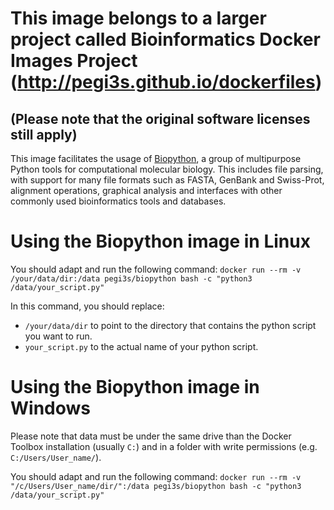# This image belongs to a larger project called Bioinformatics Docker Images Project (http://pegi3s.github.io/dockerfiles)
## (Please note that the original software licenses still apply)

This image facilitates the usage of [Biopython](https://biopython.org/), a group of multipurpose Python tools for computational molecular biology. This includes file parsing, with support for many file formats such as FASTA, GenBank and Swiss-Prot, alignment operations, graphical analysis and interfaces with other commonly used bioinformatics tools and databases.

# Using the Biopython image in Linux

You should adapt and run the following command: `docker run --rm -v /your/data/dir:/data pegi3s/biopython bash -c "python3 /data/your_script.py"`

In this command, you should replace:
- `/your/data/dir` to point to the directory that contains the python script you want to run.
- `your_script.py` to the actual name of your python script.

# Using the Biopython image in Windows

Please note that data must be under the same drive than the Docker Toolbox installation (usually `C:`) and in a folder with write permissions (e.g. `C:/Users/User_name/`).

You should adapt and run the following command: `docker run --rm -v "/c/Users/User_name/dir/":/data pegi3s/biopython bash -c "python3 /data/your_script.py"`